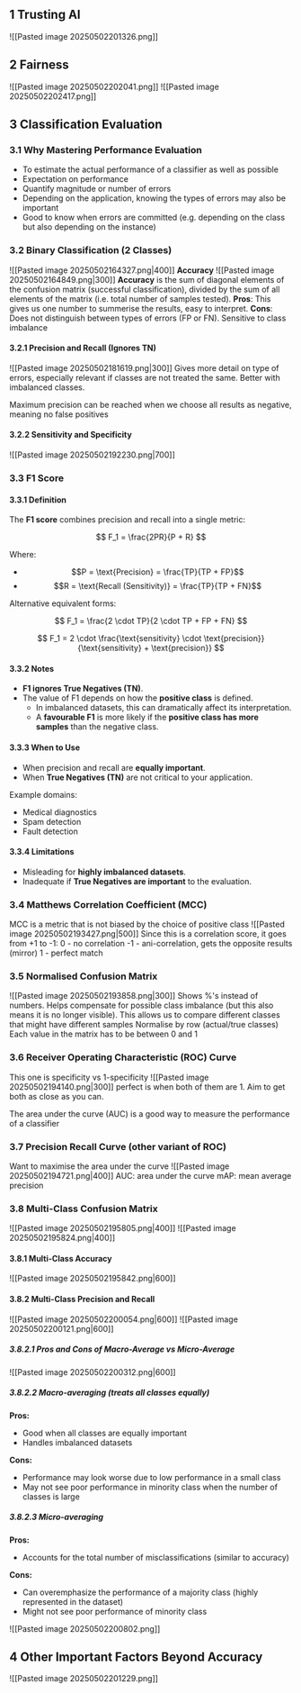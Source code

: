 ## 1 Trusting AI
![[Pasted image 20250502201326.png]]
## 2 Fairness
![[Pasted image 20250502202041.png]]
![[Pasted image 20250502202417.png]]

## 3 Classification Evaluation
### 3.1 Why Mastering Performance Evaluation
- To estimate the actual performance of a classifier as well as possible
- Expectation on performance
- Quantify magnitude or number of errors
- Depending on the application, knowing the types of errors may also be important
- Good to know when errors are committed (e.g. depending on the class but also depending on the instance)

### 3.2 Binary Classification (2 Classes)

![[Pasted image 20250502164327.png|400]]
**Accuracy**
![[Pasted image 20250502164849.png|300]]
**Accuracy** is the sum of diagonal elements of the confusion matrix (successful classification), divided by the sum of all elements of the matrix (i.e. total number of samples tested).
**Pros**: This gives us one number to summerise the results, easy to interpret.
**Cons**: Does not distinguish between types of errors (FP or FN). Sensitive to class imbalance

#### 3.2.1 Precision and Recall (Ignores TN)
![[Pasted image 20250502181619.png|300]]
 Gives more detail on type of errors, especially relevant if classes are not treated the same. Better with imbalanced classes.

Maximum precision can be reached when we choose all results as negative, meaning no false positives
#### 3.2.2 Sensitivity and Specificity
 
 ![[Pasted image 20250502192230.png|700]]

### 3.3 F1 Score

#### 3.3.1 Definition

The **F1 score** combines precision and recall into a single metric:

$$
F_1 = \frac{2PR}{P + R}
$$

Where:
- $$P = \text{Precision} = \frac{TP}{TP + FP}$$
- $$R = \text{Recall (Sensitivity)} = \frac{TP}{TP + FN}$$

Alternative equivalent forms:

$$
F_1 = \frac{2 \cdot TP}{2 \cdot TP + FP + FN}
$$

$$
F_1 = 2 \cdot \frac{\text{sensitivity} \cdot \text{precision}}{\text{sensitivity} + \text{precision}}
$$



#### 3.3.2 Notes

- **F1 ignores True Negatives (TN)**.
- The value of F1 depends on how the **positive class** is defined.
  - In imbalanced datasets, this can dramatically affect its interpretation.
  - A **favourable F1** is more likely if the **positive class has more samples** than the negative class.



#### 3.3.3 When to Use

- When precision and recall are **equally important**.
- When **True Negatives (TN)** are not critical to your application.

Example domains:
- Medical diagnostics
- Spam detection
- Fault detection


#### 3.3.4 Limitations

- Misleading for **highly imbalanced datasets**.
- Inadequate if **True Negatives are important** to the evaluation.

### 3.4 Matthews Correlation Coefficient (MCC)
MCC is a metric that is not biased by the choice of positive class
![[Pasted image 20250502193427.png|500]]
Since this is a correlation score, it goes from +1 to -1:
0 - no correlation
-1 - ani-correlation, gets the opposite results (mirror)
1 - perfect match

### 3.5 Normalised Confusion Matrix
![[Pasted image 20250502193858.png|300]]
Shows %'s instead of numbers. Helps compensate for possible class imbalance (but this also means it is no longer visible).
This allows us to compare different classes that might have different samples
Normalise by row (actual/true classes)
Each value in the matrix has to be between 0 and 1

### 3.6 Receiver Operating Characteristic (ROC) Curve
This one is specificity vs 1-specificity
![[Pasted image 20250502194140.png|300]]
perfect is when both of them are 1. Aim to get both as close as you can.

The area under the curve (AUC) is a good way to measure the performance of a classifier

### 3.7 Precision Recall Curve (other variant of ROC)
Want to maximise the area under the curve
![[Pasted image 20250502194721.png|400]]
AUC: area under the curve
mAP: mean average precision

### 3.8 Multi-Class Confusion Matrix
![[Pasted image 20250502195805.png|400]]
![[Pasted image 20250502195824.png|400]]
#### 3.8.1 Multi-Class Accuracy
![[Pasted image 20250502195842.png|600]]

#### 3.8.2 Multi-Class Precision and Recall
![[Pasted image 20250502200054.png|600]]
![[Pasted image 20250502200121.png|600]]
##### 3.8.2.1 Pros and Cons of Macro-Average vs Micro-Average
![[Pasted image 20250502200312.png|600]]
##### 3.8.2.2 Macro-averaging *(treats all classes equally)*
**Pros:**
- Good when all classes are equally important
- Handles imbalanced datasets

**Cons:**
- Performance may look worse due to low performance in a small class
- May not see poor performance in minority class when the number of classes is large

##### 3.8.2.3 Micro-averaging

**Pros:**
- Accounts for the total number of misclassifications (similar to accuracy)

**Cons:**
- Can overemphasize the performance of a majority class (highly represented in the dataset)
- Might not see poor performance of minority class


![[Pasted image 20250502200802.png]]

## 4 Other Important Factors Beyond Accuracy
![[Pasted image 20250502201229.png]]
